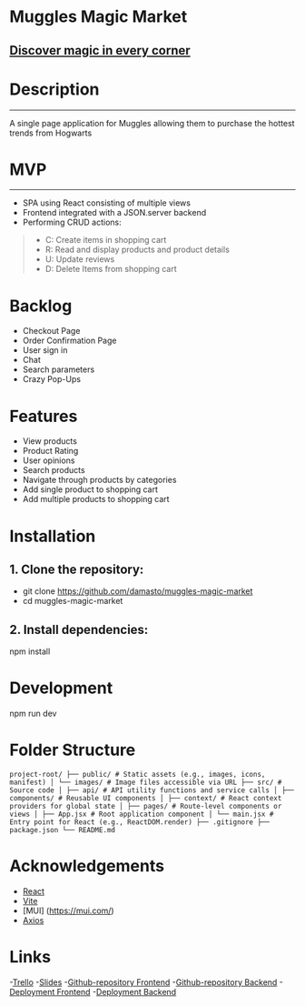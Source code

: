 # Muggles Magic Market
[Discover magic in every corner](https://github.com/damasto/muggles-magic-market)
---

# Description
---
A single page application for Muggles allowing them to purchase the hottest trends from Hogwarts

# MVP
---
- SPA using React consisting of multiple views
- Frontend integrated with a JSON.server backend 
- Performing CRUD actions:
>- C: Create items in shopping cart
>- R: Read and display products and product details
>- U: Update reviews
>- D: Delete Items from shopping cart



# Backlog
- Checkout Page
- Order Confirmation Page
- User sign in 
- Chat
- Search parameters
- Crazy Pop-Ups



# Features
- View products
- Product Rating
- User opinions
- Search products
- Navigate through products by categories
- Add single product to shopping cart
- Add multiple products to shopping cart

# Installation

## 1. Clone the repository:
- git clone https://github.com/damasto/muggles-magic-market
- cd muggles-magic-market

## 2. Install dependencies:
npm install

# Development
npm run dev


# Folder Structure
``` project-root/ ├── public/ # Static assets (e.g., images, icons, manifest) │ └── images/ # Image files accessible via URL ├── src/ # Source code │ ├── api/ # API utility functions and service calls │ ├── components/ # Reusable UI components │ ├── context/ # React context providers for global state │ ├── pages/ # Route-level components or views │ ├── App.jsx # Root application component │ └── main.jsx # Entry point for React (e.g., ReactDOM.render) ├── .gitignore ├── package.json └── README.md ```


# Acknowledgements
- [React](https://react.dev/)
- [Vite](https://vite.dev/)
- [MUI] (https://mui.com/)
- [Axios](https://axios-http.com/)


# Links

-[Trello](https://trello.com/b/8tdMbXSx/muggles-magic-market)
-[Slides](https://www.canva.com/design/DAGniqYXhS0/xbcJN-zhkp30Mwd_-Xz3dA/view?utm_content=DAGniqYXhS0&utm_campaign=designshare&utm_medium=link2&utm_source=uniquelinks&utlId=h6eecd22586)
-[Github-repository Frontend](https://github.com/damasto/muggles-magic-market)
-[Github-repository Backend](https://github.com/angeleVG/magic-shop-backend)
-[Deployment Frontend](https://muggles-magic-market.netlify.app)
-[Deployment Backend](https://muggles-magic-market.netlify.app)